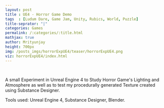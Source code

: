 ```yaml
---
layout: post 
title : UE4 - Horror Game Demo
tags  : [Ludum Dare, Game Jam, Unity, Rubics, World, Puzzle]
title-seprator: "|"
categories: Games
permalink: /:categories/:title.html
mathjax: true
author: Mrityunjay
height: 700px
img: /posts_imgs/horrorExpUE4/teaser/horrorExpUE4.png
viz: horrorExpUE4/index.html
---
```

<br>

A small Experiment in Unreal Engine 4 to Study Horror Game's Lighting and Atmosphere as well as to test my procedurally generated Texture created using Substance Designer.

Tools used: Unreal Engine 4, Substance Designer, Blender.
